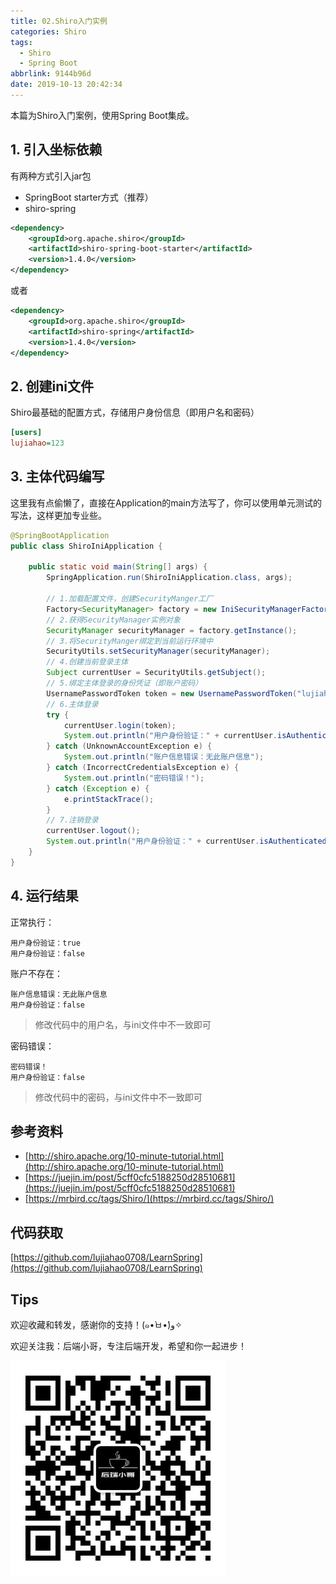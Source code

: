 ```yaml
---
title: 02.Shiro入门实例
categories: Shiro
tags:
  - Shiro
  - Spring Boot
abbrlink: 9144b96d
date: 2019-10-13 20:42:34
---
```


本篇为Shiro入门案例，使用Spring Boot集成。

<!--more-->

## 1. 引入坐标依赖
有两种方式引入jar包
- SpringBoot starter方式（推荐）
- shiro-spring

```xml
<dependency>
    <groupId>org.apache.shiro</groupId>
    <artifactId>shiro-spring-boot-starter</artifactId>
    <version>1.4.0</version>
</dependency>
```

或者
```xml
<dependency>
    <groupId>org.apache.shiro</groupId>
    <artifactId>shiro-spring</artifactId>
    <version>1.4.0</version>
</dependency>
```

## 2. 创建ini文件
Shiro最基础的配置方式，存储用户身份信息（即用户名和密码）
```ini
[users]
lujiahao=123
```

## 3. 主体代码编写
这里我有点偷懒了，直接在Application的main方法写了，你可以使用单元测试的写法，这样更加专业些。

```java
@SpringBootApplication
public class ShiroIniApplication {

    public static void main(String[] args) {
        SpringApplication.run(ShiroIniApplication.class, args);

        // 1.加载配置文件，创建SecurityManger工厂
        Factory<SecurityManager> factory = new IniSecurityManagerFactory("classpath:shiro.ini");
        // 2.获得SecurityManager实例对象
        SecurityManager securityManager = factory.getInstance();
        // 3.将SecurityManger绑定到当前运行环境中
        SecurityUtils.setSecurityManager(securityManager);
        // 4.创建当前登录主体
        Subject currentUser = SecurityUtils.getSubject();
        // 5.绑定主体登录的身份凭证（即账户密码）
        UsernamePasswordToken token = new UsernamePasswordToken("lujiahao", "123");
        // 6.主体登录
        try {
            currentUser.login(token);
            System.out.println("用户身份验证：" + currentUser.isAuthenticated());
        } catch (UnknownAccountException e) {
            System.out.println("账户信息错误：无此账户信息");
        } catch (IncorrectCredentialsException e) {
            System.out.println("密码错误！");
        } catch (Exception e) {
            e.printStackTrace();
        }
        // 7.注销登录
        currentUser.logout();
        System.out.println("用户身份验证：" + currentUser.isAuthenticated());
    }
}
```

## 4. 运行结果
正常执行：
```
用户身份验证：true
用户身份验证：false
```

账户不存在：
```
账户信息错误：无此账户信息
用户身份验证：false
```
> 修改代码中的用户名，与ini文件中不一致即可

密码错误：
```
密码错误！
用户身份验证：false
```
> 修改代码中的密码，与ini文件中不一致即可

## 参考资料
- [http://shiro.apache.org/10-minute-tutorial.html](http://shiro.apache.org/10-minute-tutorial.html)
- [https://juejin.im/post/5cff0cfc5188250d28510681](https://juejin.im/post/5cff0cfc5188250d28510681)
- [https://mrbird.cc/tags/Shiro/](https://mrbird.cc/tags/Shiro/)

## 代码获取
[https://github.com/lujiahao0708/LearnSpring](https://github.com/lujiahao0708/LearnSpring)

## Tips
欢迎收藏和转发，感谢你的支持！(๑•̀ㅂ•́)و✧ 

欢迎关注我：后端小哥，专注后端开发，希望和你一起进步！

![](https://raw.githubusercontent.com/lujiahao0708/PicRepo/master/%E5%85%AC%E4%BC%97%E5%8F%B7%E4%BA%8C%E7%BB%B4%E7%A0%81.jpg)
